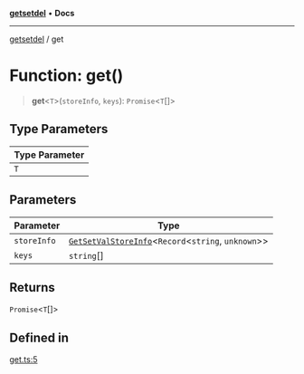 [**getsetdel**](../README.md) • **Docs**

---

[getsetdel](../README.md) / get

# Function: get()

> **get**\<`T`\>(`storeInfo`, `keys`): `Promise`\<`T`[]\>

## Type Parameters

| Type Parameter |
| -------------- |
| `T`            |

## Parameters

| Parameter   | Type                                                                                           |
| ----------- | ---------------------------------------------------------------------------------------------- |
| `storeInfo` | [`GetSetValStoreInfo`](../interfaces/GetSetValStoreInfo.md)\<`Record`\<`string`, `unknown`\>\> |
| `keys`      | `string`[]                                                                                     |

## Returns

`Promise`\<`T`[]\>

## Defined in

[get.ts:5](https://github.com/ericvera/getsetdel/blob/main/src/get.ts#L5)

